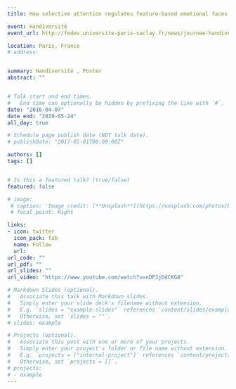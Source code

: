 ```yaml
---
title: How selective attention regulates feature-based emotional faces categorisation

event: Handiversité 
event_url: http://fedev.universite-paris-saclay.fr/news/journee-handiversite-le-handicap-comme-vecteur-dinnovation-7-avril-2016-uvsq-velizy

location: Paris, France
# address:


summary: Handiversité , Poster
abstract: ""


# Talk start and end times.
#   End time can optionally be hidden by prefixing the line with `#`.
date: "2016-04-07"
date_end: "2019-05-24"
all_day: true

# Schedule page publish date (NOT talk date).
# publishDate: "2017-01-01T00:00:00Z"

authors: []
tags: []


# Is this a featured talk? (true/false)
featured: false

# image:
 # caption: 'Image credit: [**Unsplash**](https://unsplash.com/photos/bzdhc5b3Bxs)'
 # focal_point: Right

links:
- icon: twitter
  icon_pack: fab
  name: Follow
  url: 
url_code: ""
url_pdf: ""
url_slides: ""
url_video: "https://www.youtube.com/watch?v=nDPJjDdCKG4"

# Markdown Slides (optional).
#   Associate this talk with Markdown slides.
#   Simply enter your slide deck's filename without extension.
#   E.g. `slides = "example-slides"` references `content/slides/example-slides.md`.
#   Otherwise, set `slides = ""`.
# slides: example

# Projects (optional).
#   Associate this post with one or more of your projects.
#   Simply enter your project's folder or file name without extension.
#   E.g. `projects = ["internal-project"]` references `content/project/deep-learning/index.md`.
#   Otherwise, set `projects = []`.
# projects:
# - example
---
```

